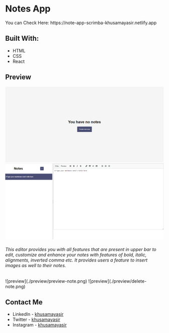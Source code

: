 # Notes App 

<p> You can Check Here: https://note-app-scrimba-khusamayasir.netlify.app</p>

## Built With:
- HTML
- CSS
- React

## Preview
![preview](./preview/starting.png)
![preview](./preview/note-editor.png)
<h6>This editor provides you with all features that are present in upper bar to edit, customize and enhance your notes with features of bold, italic, alignments, inverted comma etc. It provides users a feature to insert images as well to their notes.</h6>
![preview](./preview/preview-note.png)
![preview](./preview/delete-note.png)

## Contact Me
- LinkedIn - [khusamayasir](https://www.linkedin.com/in/khusamayasir/)
- Twitter - [khusamayasir](https://www.twitter.com/khusamayasir)
- Instagram - [khusamayasir](https://www.instagram.com/khusamayasir)
